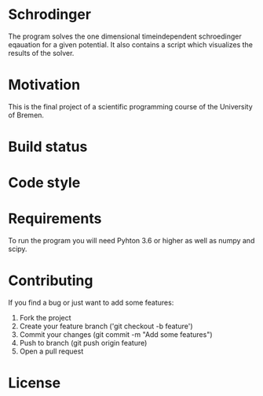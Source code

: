 # Schrodinger

The program solves the one dimensional timeindependent schroedinger eqauation for a given potential. It also contains a script which visualizes the results of the solver.

# Motivation

This is the final project of a scientific programming course of the University of Bremen.

# Build status

# Code style

# Requirements

To run the program you will need Pyhton 3.6 or higher as well as numpy and scipy.

# Contributing
If you find a bug or just want to add some features:
1. Fork the project
2. Create your feature branch ('git checkout -b feature')
3. Commit your changes (git commit -m "Add some features")
4. Push to branch (git push origin feature)
5. Open a pull request

# License